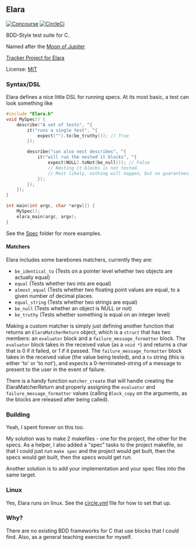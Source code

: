 ## Elara

[![Concourse](http://ci.younata.com/api/v1/teams/robotics/pipelines/robotics/jobs/elara_tests/badge)](https://ci.younata.com/teams/robotics/pipelines/robotics)
[![CircleCi](https://circleci.com/gh/younata/Elara.png?style=shield)](https://circleci.com/gh/younata/Elara)

BDD-Style test suite for C.

Named after the [Moon of Jupiter](https://en.wikipedia.org/wiki/Elara_(moon))

[Tracker Project for Elara](https://www.pivotaltracker.com/n/projects/1588925)

License: [MIT](LICENSE)

### Syntax/DSL

Elara defines a nice little DSL for running specs. At its most basic, a test can look something like

```C
#include "Elara.h"
void MySpec() {
    describe("A set of tests", ^{
        it("runs a single test", ^{
            expect("").to(be_truthy()); // True
        });

        describe("can also nest describes", ^{
            it("will run the nested it blocks", ^{
                expect(NULL).toNot(be_null()); // False
                // Nesting it blocks is not tested.
                // Most likely, nothing will happen, but no guarantees.
            });
        });
    });
}

int main(int argc, char *argv[]) {
    MySpec();
    elara_main(argc, argv);
}
```

See the [Spec](Spec) folder for more examples.

#### Matchers

Elara includes some barebones matchers, currently they are:

- `be_identical_to` (Tests on a pointer level whether two objects are actually equal)
- `equal` (Tests whether two ints are equal)
- `almost_equal` (Tests whether two floating point values are equal, to a given number of decimal places.
- `equal_string` (Tests whether two strings are equal)
- `be_null` (Tests whether an object is NULL or not)
- `be_truthy` (Tests whether something is equal on an integer level)

Making a custom matcher is simply just defining another function that returns an `ElaraMatcherReturn` object, which is a `struct` that has two members: an `evaluator` block and a `failure_message_formatter` block. The `evaluator` block takes in the received value (as a `void *`) and returns a char that is 0 if it failed, or 1 if it passed. The `failure_message_formatter` block takes in the received value (the value being tested), and a `to` string (this is either 'to' or 'to not'), and expects a 0-terminated-string of a message to present to the user in the event of failure.

There is a handy function `matcher_create` that will handle creating the ElaraMatcherReturn and properly assigning the `evaluator` and `failure_message_formatter` values (calling `Block_copy` on the arguments, as the blocks are released after being called).

### Building

Yeah, I spent forever on this too.

My solution was to make 2 makefiles - one for the project, the other for the specs. As a helper, I also added a "spec" tasks to the project makefile, so that I could just run `make spec` and the project would get built, then the specs would get built, then the specs would get run.

Another solution is to add your implementation and your spec files into the same target.

### Linux
Yes, Elara runs on linux. See the [circle.yml](circle.yml) file for how to set that up.

### Why?

There are no existing BDD frameworks for C that use blocks that I could find. Also, as a general teaching exercise for myself.